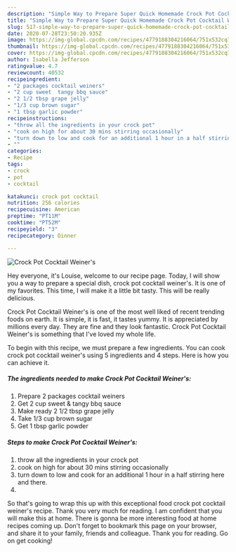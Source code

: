 ```yaml
---
description: "Simple Way to Prepare Super Quick Homemade Crock Pot Cocktail Weiner&amp;#39;s"
title: "Simple Way to Prepare Super Quick Homemade Crock Pot Cocktail Weiner&amp;#39;s"
slug: 517-simple-way-to-prepare-super-quick-homemade-crock-pot-cocktail-weiner-and-39-s
date: 2020-07-28T23:50:20.935Z
image: https://img-global.cpcdn.com/recipes/4779188304216064/751x532cq70/crock-pot-cocktail-weiners-recipe-main-photo.jpg
thumbnail: https://img-global.cpcdn.com/recipes/4779188304216064/751x532cq70/crock-pot-cocktail-weiners-recipe-main-photo.jpg
cover: https://img-global.cpcdn.com/recipes/4779188304216064/751x532cq70/crock-pot-cocktail-weiners-recipe-main-photo.jpg
author: Isabella Jefferson
ratingvalue: 4.7
reviewcount: 40532
recipeingredient:
- "2 packages cocktail weiners"
- "2 cup sweet  tangy bbq sauce"
- "2 1/2 tbsp grape jelly"
- "1/3 cup brown sugar"
- "1 tbsp garlic powder"
recipeinstructions:
- "throw all the ingredients in your crock pot"
- "cook on high for about 30 mins stirring occasionally"
- "turn down to low and cook for an additional 1 hour in a half stirring here and there."
- ""
categories:
- Recipe
tags:
- crock
- pot
- cocktail

katakunci: crock pot cocktail 
nutrition: 256 calories
recipecuisine: American
preptime: "PT11M"
cooktime: "PT52M"
recipeyield: "3"
recipecategory: Dinner

---
```



![Crock Pot Cocktail Weiner&#39;s](https://img-global.cpcdn.com/recipes/4779188304216064/751x532cq70/crock-pot-cocktail-weiners-recipe-main-photo.jpg)

Hey everyone, it's Louise, welcome to our recipe page. Today, I will show you a way to prepare a special dish, crock pot cocktail weiner&#39;s. It is one of my favorites. This time, I will make it a little bit tasty. This will be really delicious.



Crock Pot Cocktail Weiner&#39;s is one of the most well liked of recent trending foods on earth. It is simple, it is fast, it tastes yummy. It is appreciated by millions every day. They are fine and they look fantastic. Crock Pot Cocktail Weiner&#39;s is something that I've loved my whole life.


To begin with this recipe, we must prepare a few ingredients. You can cook crock pot cocktail weiner&#39;s using 5 ingredients and 4 steps. Here is how you can achieve it.

<!--inarticleads1-->

##### The ingredients needed to make Crock Pot Cocktail Weiner&#39;s:

1. Prepare 2 packages cocktail weiners
1. Get 2 cup sweet &amp; tangy bbq sauce
1. Make ready 2 1/2 tbsp grape jelly
1. Take 1/3 cup brown sugar
1. Get 1 tbsp garlic powder




<!--inarticleads2-->

##### Steps to make Crock Pot Cocktail Weiner&#39;s:

1. throw all the ingredients in your crock pot
1. cook on high for about 30 mins stirring occasionally
1. turn down to low and cook for an additional 1 hour in a half stirring here and there.
1. 




So that's going to wrap this up with this exceptional food crock pot cocktail weiner&#39;s recipe. Thank you very much for reading. I am confident that you will make this at home. There is gonna be more interesting food at home recipes coming up. Don't forget to bookmark this page on your browser, and share it to your family, friends and colleague. Thank you for reading. Go on get cooking!
